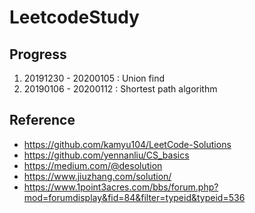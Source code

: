 # LeetcodeStudy


## Progress 

1. 20191230 - 20200105 : Union find
2. 20190106 - 20200112 : Shortest path algorithm

## Reference 
- https://github.com/kamyu104/LeetCode-Solutions
- https://github.com/yennanliu/CS_basics
- https://medium.com/@desolution
- https://www.jiuzhang.com/solution/
- https://www.1point3acres.com/bbs/forum.php?mod=forumdisplay&fid=84&filter=typeid&typeid=536